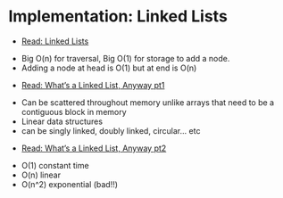 # Implementation: Linked Lists

* [Read: Linked Lists](https://codefellows.github.io/common_curriculum/data_structures_and_algorithms/Code_401/class-05/resources/singly_linked_list.html)
- Big O(n) for traversal, Big O(1) for storage to add a node. 
- Adding a node at head is O(1) but at end is O(n)

* [Read: What’s a Linked List, Anyway pt1](https://medium.com/basecs/whats-a-linked-list-anyway-part-1-d8b7e6508b9d)
- Can be scattered throughout memory unlike arrays that need to be a contiguous block in memory
- Linear data structures 
- can be singly linked, doubly linked, circular... etc

* [Read: What’s a Linked List, Anyway pt2](https://medium.com/basecs/whats-a-linked-list-anyway-part-2-131d96f71996)
- O(1) constant time
- O(n) linear
- O(n^2) exponential (bad!!)

